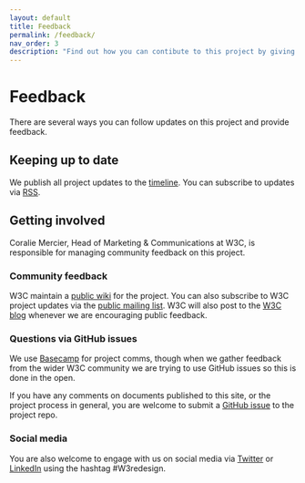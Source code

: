 ```yaml
---
layout: default
title: Feedback
permalink: /feedback/
nav_order: 3
description: "Find out how you can contibute to this project by giving feedback."
---
```

# Feedback

There are several ways you can follow updates on this project and provide feedback.

## Keeping up to date

We publish all project updates to the [timeline](/timeline/). You can subscribe to updates via [RSS](/feeds/updates.xml).

## Getting involved

Coralie Mercier, Head of Marketing & Communications at W3C, is responsible for managing community feedback on this 
project. 

### Community feedback
W3C maintain a [public wiki](https://www.w3.org/wiki/2020_website_redesign) for the project.
You can also subscribe to W3C project updates via the [public mailing list](https://lists.w3.org/Archives/Public/public-website-redesign/).
W3C will also post to the [W3C blog](https://www.w3.org/blog/category/website-redesign/) whenever we are encouraging 
public feedback.

### Questions via GitHub issues
We use [Basecamp](https://basecamp.com/) for project comms, though when we gather feedback from the wider W3C community 
we are trying to use GitHub issues so this is done in the open.  
    
If you have any comments on documents published to this site, or the project process in general, you are welcome to 
submit a [GitHub issue](https://github.com/w3c/w3c-website-redesign-documentation/issues) to the project repo.

### Social media
You are also welcome to engage with us on social media via [Twitter](https://twitter.com/studio24) or 
[LinkedIn](https://www.linkedin.com/company/studio24ltd/) using the hashtag #W3redesign.
